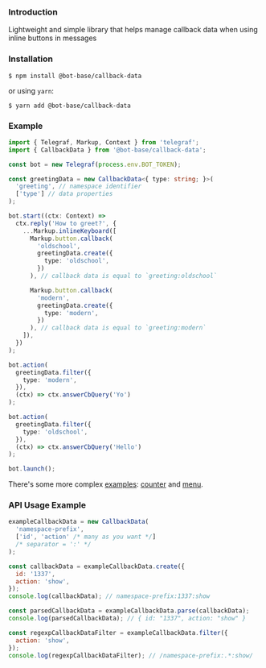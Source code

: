 ### Introduction

Lightweight and simple library that helps manage callback data 
when using inline buttons in messages

### Installation

```
$ npm install @bot-base/callback-data
```
or using `yarn`:
```
$ yarn add @bot-base/callback-data
```

### Example

```ts
import { Telegraf, Markup, Context } from 'telegraf';
import { CallbackData } from '@bot-base/callback-data';

const bot = new Telegraf(process.env.BOT_TOKEN);

const greetingData = new CallbackData<{ type: string; }>(
  'greeting', // namespace identifier
  ['type'] // data properties
);

bot.start((ctx: Context) =>
  ctx.reply('How to greet?', {
    ...Markup.inlineKeyboard([
      Markup.button.callback(
        'oldschool',
        greetingData.create({
          type: 'oldschool',
        })
      ), // callback data is equal to `greeting:oldschool`

      Markup.button.callback(
        'modern',
        greetingData.create({
          type: 'modern',
        })
      ), // callback data is equal to `greeting:modern`
    ]),
  })
);

bot.action(
  greetingData.filter({
    type: 'modern',
  }),
  (ctx) => ctx.answerCbQuery('Yo')
);

bot.action(
  greetingData.filter({
    type: 'oldschool',
  }),
  (ctx) => ctx.answerCbQuery('Hello')
);

bot.launch();
```

There's some more complex [examples](examples/): [counter](examples/counter-bot.ts) and [menu](examples/menu-bot.ts).

### API Usage Example

```js
exampleCallbackData = new CallbackData(
  'namespace-prefix',
  ['id', 'action' /* many as you want */]
  /* separator = ':' */
);

const callbackData = exampleCallbackData.create({
  id: '1337',
  action: 'show',
});
console.log(callbackData); // namespace-prefix:1337:show

const parsedCallbackData = exampleCallbackData.parse(callbackData);
console.log(parsedCallbackData); // { id: "1337", action: "show" }

const regexpCallbackDataFilter = exampleCallbackData.filter({
  action: 'show',
});
console.log(regexpCallbackDataFilter); // /namespace-prefix:.*:show/
```
